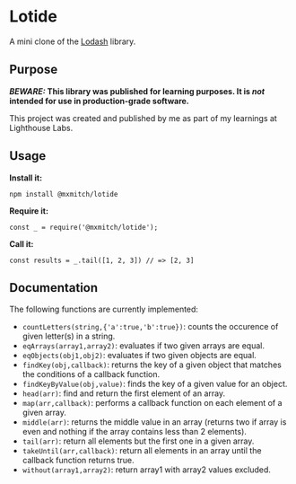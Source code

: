 # Lotide

A mini clone of the [Lodash](https://lodash.com) library.

## Purpose

**_BEWARE:_ This library was published for learning purposes. It is _not_ intended for use in production-grade software.**

This project was created and published by me as part of my learnings at Lighthouse Labs. 

## Usage

**Install it:**

`npm install @mxmitch/lotide`

**Require it:**

`const _ = require('@mxmitch/lotide');`

**Call it:**

`const results = _.tail([1, 2, 3]) // => [2, 3]`

## Documentation

The following functions are currently implemented:

* `countLetters(string,{'a':true,'b':true})`: counts the occurence of given letter(s) in a string.
* `eqArrays(array1,array2)`: evaluates if two given arrays are equal.
* `eqObjects(obj1,obj2)`: evaluates if two given objects are equal.
* `findKey(obj,callback)`: returns the key of a given object that matches the conditions of a callback function.
* `findKeyByValue(obj,value)`: finds the key of a given value for an object. 
* `head(arr)`: find and return the first element of an array.
* `map(arr,callback)`: performs a callback function on each element of a given array.
* `middle(arr)`: returns the middle value in an array (returns two if array is even and nothing if the array contains less than 2 elements).
* `tail(arr)`: return all elements but the first one in a given array.
* `takeUntil(arr,callback)`: return all elements in an array until the callback function returns true.
* `without(array1,array2)`: return array1 with array2 values excluded.